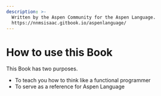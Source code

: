 ```yaml
---
description: >-
  Written by the Aspen Community for the Aspen Language.
  https://nnmsisaac.gitbook.io/aspenlanguage/
---
```


# How to use this Book

This Book has two purposes.

* To teach you how to think like a functional programmer
* To serve as a reference for Aspen Language

